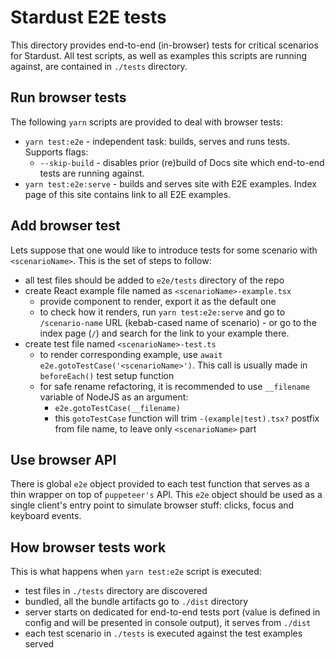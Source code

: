 # Stardust E2E tests
This directory provides end-to-end (in-browser) tests for critical scenarios for Stardust.
All test scripts, as well as examples this scripts are running against, are contained in `./tests` directory.

## Run browser tests
The following `yarn` scripts are provided to deal with browser tests:
- `yarn test:e2e` - independent task: builds, serves and runs tests. Supports flags:
    - `--skip-build` - disables prior (re)build of Docs site which end-to-end tests are running against.
- `yarn test:e2e:serve` - builds and serves site with E2E examples. Index page of this site contains link to all E2E examples.

## Add browser test
Lets suppose that one would like to introduce tests for some scenario with `<scenarioName>`. This is the set of steps to follow:
- all test files should be added  to `e2e/tests` directory of the repo
- create React example file named as `<scenarioName>-example.tsx`
  - provide component to render, export it as the default one
  - to check how it renders, run `yarn test:e2e:serve` and go to `/scenario-name` URL (kebab-cased name of scenario) - or go to the index page (`/`) and search for the link to your example there.
- create test file named `<scenarioName>-test.ts`
  - to render corresponding example, use `await e2e.gotoTestCase('<scenarioName>')`. This call is usually made in `beforeEach()` test setup function
  - for safe rename refactoring, it is recommended to use `__filename` variable of NodeJS as an argument:
     - `e2e.gotoTestCase(__filename)`
     - this `gotoTestCase` function will trim `-(example|test).tsx?` postfix from file name, to leave only `<scenarioName>` part

## Use browser API
There is global `e2e` object provided to each test function that serves as a thin wrapper on top of `puppeteer's` API. This `e2e` object should be used as a single client's entry point to simulate browser stuff: clicks, focus and keyboard events.

## How browser tests work
This is what happens when `yarn test:e2e` script is executed:
- test files in `./tests` directory are discovered
- bundled, all the bundle artifacts go to `./dist` directory
- server starts on dedicated for end-to-end tests port (value is defined in config and will be presented in console output), it serves from `./dist`
- each test scenario in `./tests` is executed against the test examples served
